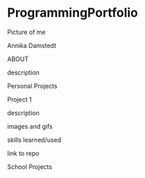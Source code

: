 # ProgrammingPortfolio

Picture of me

Annika Damstedt

ABOUT

description


Personal Projects

Project 1

description

images and gifs

skills learned/used

link to repo


School Projects

